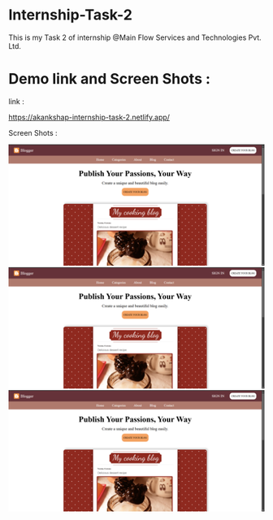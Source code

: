 # Internship-Task-2

This is my Task 2 of internship @Main Flow Services and Technologies Pvt. Ltd.

# Demo link and Screen Shots :

link :

https://akankshap-internship-task-2.netlify.app/

Screen Shots :

![alt text](<images\Screenshot 1.png>) ![alt text](<images\Screenshot 1.png>) ![alt text](<images\Screenshot 1.png>)